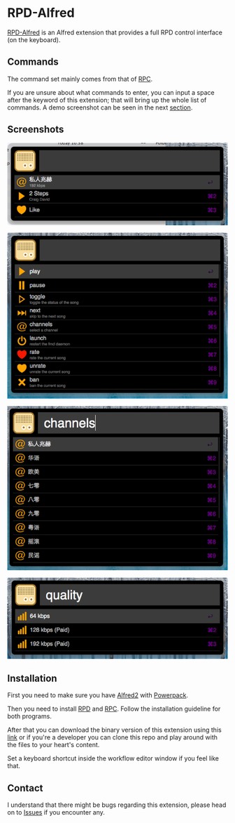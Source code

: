 RPD-Alfred 
==============

[RPD-Alfred](https://github.com/lynnard/RPD-Alfred) is an Alfred extension that provides a full RPD control interface (on the keyboard). 

Commands
--------

The command set mainly comes from that of [RPC].

If you are unsure about what commands to enter, you can input a space after the keyword of this extension; that will bring up the whole list of commands. A demo screenshot can be seen in the next [section](#commands).

Screenshots
-----------

![](screenshots/douban-alfred-main.png)

![](screenshots/douban-alfred-commands.png)
<a id="commands"></a>

![](screenshots/douban-alfred-channels.png)

![](screenshots/douban-alfred-quality.png)

Installation
------------

First you need to make sure you have [Alfred2](http://www.alfredapp.com/) with [Powerpack](http://www.alfredapp.com/powerpack/).

Then you need to install [RPD](http://rpd.lynnard.tk) and [RPC]. Follow the installation guideline for both programs.

After that you can download the binary version of this extension using this [link](https://github.com/lynnard/RPD-Alfred/raw/master/RPD.alfredworkflow) or if you're a developer you can clone this repo and play around with the files to your heart's content.

Set a keyboard shortcut inside the workflow editor window if you feel like that.

Contact
-------

I understand that there might be bugs regarding this extension, please head on to [Issues](https://github.com/lynnard/RPD-Alfred/issues) if you encounter any.




[RPC]: https://github.com/lynnard/RPC
